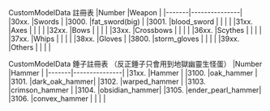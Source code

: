 CustomModelData 註冊表
|Number |Weapon         |
|-------|---------------|
|30xx.  |Swords         |
|3000.  |fat_sword(big) |
|3001.  |blood_sword    |
|       |               |
|31xx.  |Axes           |
|       |               |
|32xx.  |Bows           |
|       |               |
|33xx.  |Crossbows      |
|       |               |
|36xx.  |Scythes        |
|       |               |
|37xx.  |Whips          |
|       |               |
|38xx.  |Gloves         |
|3800.  |storm_gloves   |
|       |               |
|39xx.  |Others         |
|       |               |

CustomModelData 錘子註冊表
（反正錘子只會用到地獄幽靈生怪蛋）
|Number |Hammer         |
|-------|---------------|
|31xx.  |Hammer         |
|3100.  |oak_hammer     |
|3101.  |dark_oak_hammer|
|3102.  |warped_hammer  |
|3103.  |crimson_hammer |
|3104.  |obsidian_hammer|
|3105.  |ender_pearl_hammer|
|3106.  |convex_hammer  |
|       |               |

